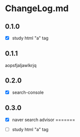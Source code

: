 # ChangeLog.md

## 0.1.0
- [x] study html "a" tag

## 0.1.1
aopsfjaljawlkrjq

## 0.2.0

- [x] search-console

## 0.3.0 

- [x] naver search advisor
=======
- [ ] study html "a" tag


